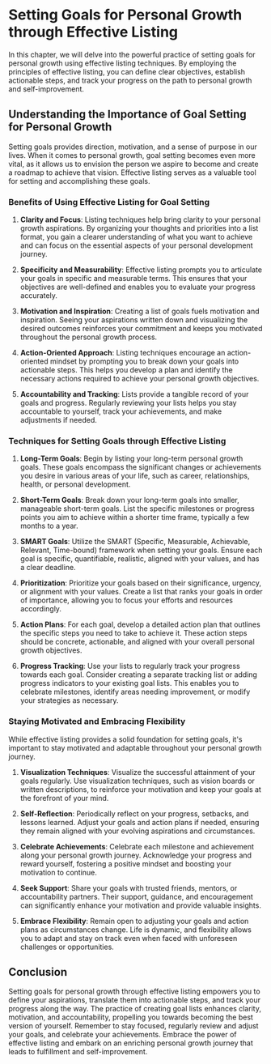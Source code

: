 Setting Goals for Personal Growth through Effective Listing
======================================================================

In this chapter, we will delve into the powerful practice of setting goals for personal growth using effective listing techniques. By employing the principles of effective listing, you can define clear objectives, establish actionable steps, and track your progress on the path to personal growth and self-improvement.

**Understanding the Importance of Goal Setting for Personal Growth**
--------------------------------------------------------------------

Setting goals provides direction, motivation, and a sense of purpose in our lives. When it comes to personal growth, goal setting becomes even more vital, as it allows us to envision the person we aspire to become and create a roadmap to achieve that vision. Effective listing serves as a valuable tool for setting and accomplishing these goals.

### **Benefits of Using Effective Listing for Goal Setting**

1. **Clarity and Focus**: Listing techniques help bring clarity to your personal growth aspirations. By organizing your thoughts and priorities into a list format, you gain a clearer understanding of what you want to achieve and can focus on the essential aspects of your personal development journey.

2. **Specificity and Measurability**: Effective listing prompts you to articulate your goals in specific and measurable terms. This ensures that your objectives are well-defined and enables you to evaluate your progress accurately.

3. **Motivation and Inspiration**: Creating a list of goals fuels motivation and inspiration. Seeing your aspirations written down and visualizing the desired outcomes reinforces your commitment and keeps you motivated throughout the personal growth process.

4. **Action-Oriented Approach**: Listing techniques encourage an action-oriented mindset by prompting you to break down your goals into actionable steps. This helps you develop a plan and identify the necessary actions required to achieve your personal growth objectives.

5. **Accountability and Tracking**: Lists provide a tangible record of your goals and progress. Regularly reviewing your lists helps you stay accountable to yourself, track your achievements, and make adjustments if needed.

### **Techniques for Setting Goals through Effective Listing**

1. **Long-Term Goals**: Begin by listing your long-term personal growth goals. These goals encompass the significant changes or achievements you desire in various areas of your life, such as career, relationships, health, or personal development.

2. **Short-Term Goals**: Break down your long-term goals into smaller, manageable short-term goals. List the specific milestones or progress points you aim to achieve within a shorter time frame, typically a few months to a year.

3. **SMART Goals**: Utilize the SMART (Specific, Measurable, Achievable, Relevant, Time-bound) framework when setting your goals. Ensure each goal is specific, quantifiable, realistic, aligned with your values, and has a clear deadline.

4. **Prioritization**: Prioritize your goals based on their significance, urgency, or alignment with your values. Create a list that ranks your goals in order of importance, allowing you to focus your efforts and resources accordingly.

5. **Action Plans**: For each goal, develop a detailed action plan that outlines the specific steps you need to take to achieve it. These action steps should be concrete, actionable, and aligned with your overall personal growth objectives.

6. **Progress Tracking**: Use your lists to regularly track your progress towards each goal. Consider creating a separate tracking list or adding progress indicators to your existing goal lists. This enables you to celebrate milestones, identify areas needing improvement, or modify your strategies as necessary.

### **Staying Motivated and Embracing Flexibility**

While effective listing provides a solid foundation for setting goals, it's important to stay motivated and adaptable throughout your personal growth journey.

1. **Visualization Techniques**: Visualize the successful attainment of your goals regularly. Use visualization techniques, such as vision boards or written descriptions, to reinforce your motivation and keep your goals at the forefront of your mind.

2. **Self-Reflection**: Periodically reflect on your progress, setbacks, and lessons learned. Adjust your goals and action plans if needed, ensuring they remain aligned with your evolving aspirations and circumstances.

3. **Celebrate Achievements**: Celebrate each milestone and achievement along your personal growth journey. Acknowledge your progress and reward yourself, fostering a positive mindset and boosting your motivation to continue.

4. **Seek Support**: Share your goals with trusted friends, mentors, or accountability partners. Their support, guidance, and encouragement can significantly enhance your motivation and provide valuable insights.

5. **Embrace Flexibility**: Remain open to adjusting your goals and action plans as circumstances change. Life is dynamic, and flexibility allows you to adapt and stay on track even when faced with unforeseen challenges or opportunities.

Conclusion
----------

Setting goals for personal growth through effective listing empowers you to define your aspirations, translate them into actionable steps, and track your progress along the way. The practice of creating goal lists enhances clarity, motivation, and accountability, propelling you towards becoming the best version of yourself. Remember to stay focused, regularly review and adjust your goals, and celebrate your achievements. Embrace the power of effective listing and embark on an enriching personal growth journey that leads to fulfillment and self-improvement.

